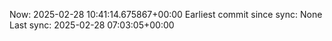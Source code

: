 Now: 2025-02-28 10:41:14.675867+00:00 Earliest commit since sync: None Last sync: 2025-02-28 07:03:05+00:00
